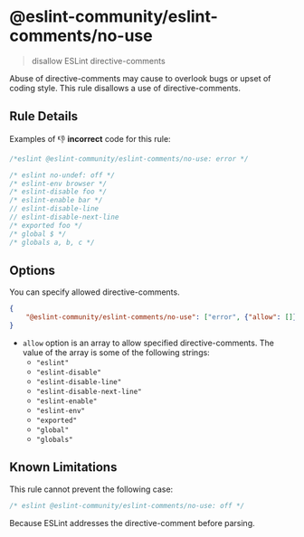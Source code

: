 # @eslint-community/eslint-comments/no-use

> disallow ESLint directive-comments

Abuse of directive-comments may cause to overlook bugs or upset of coding style.
This rule disallows a use of directive-comments.

## Rule Details

Examples of :-1: **incorrect** code for this rule:

<eslint-playground type="bad" >

```js
/*eslint @eslint-community/eslint-comments/no-use: error */

/* eslint no-undef: off */
/* eslint-env browser */
/* eslint-disable foo */
/* eslint-enable bar */
// eslint-disable-line
// eslint-disable-next-line
/* exported foo */
/* global $ */
/* globals a, b, c */
```

</eslint-playground>

## Options

You can specify allowed directive-comments.

```json
{
    "@eslint-community/eslint-comments/no-use": ["error", {"allow": []}]
}
```

- `allow` option is an array to allow specified directive-comments. The value of the array is some of the following strings:
    - `"eslint"`
    - `"eslint-disable"`
    - `"eslint-disable-line"`
    - `"eslint-disable-next-line"`
    - `"eslint-enable"`
    - `"eslint-env"`
    - `"exported"`
    - `"global"`
    - `"globals"`

## Known Limitations

This rule cannot prevent the following case:

```js
/* eslint @eslint-community/eslint-comments/no-use: off */
```

Because ESLint addresses the directive-comment before parsing.

